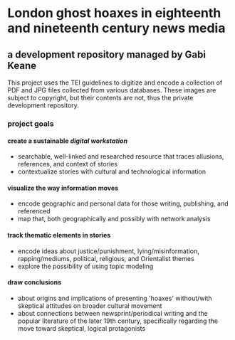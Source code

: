 # London ghost hoaxes in eighteenth and nineteenth century news media
## a development repository managed by Gabi Keane

This project uses the TEI guidelines to digitize and encode a collection of PDF and JPG files collected from various databases. These images are subject to copyright, but their contents are not, thus the private development repository.

### project goals

#### create a sustainable ***digital workstation***
* searchable, well-linked and researched resource that traces allusions, references, and context of stories
* contextualize stories with cultural and technological information

#### visualize the way information moves
* encode geographic and personal data for those writing, publishing, and referenced
* map that, both geographically and possibly with network analysis

#### track thematic elements in stories
* encode ideas about justice/punishment, lying/misinformation, rapping/mediums, political, religious, and Orientalist themes
* explore the possibility of using topic modeling

#### draw conclusions 
* about origins and implications of presenting 'hoaxes' without/with skeptical attitudes on broader cultural movement
* about connections between newsprint/periodical writing and the popular literature of the later 19th century, specifically regarding the move toward skeptical, logical protagonists